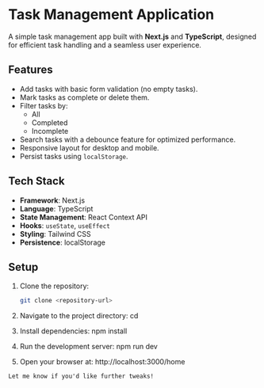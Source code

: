 # Task Management Application

A simple task management app built with **Next.js** and **TypeScript**, designed for efficient task handling and a seamless user experience.

## Features

- Add tasks with basic form validation (no empty tasks).
- Mark tasks as complete or delete them.
- Filter tasks by:
  - All
  - Completed
  - Incomplete
- Search tasks with a debounce feature for optimized performance.
- Responsive layout for desktop and mobile.
- Persist tasks using `localStorage`.

## Tech Stack

- **Framework**: Next.js
- **Language**: TypeScript
- **State Management**: React Context API
- **Hooks**: `useState`, `useEffect`
- **Styling**: Tailwind CSS
- **Persistence**: localStorage

## Setup

1. Clone the repository:
   ```bash
   git clone <repository-url>

2. Navigate to the project directory:
    cd <project-directory>

3. Install dependencies:
    npm install

4. Run the development server:
    npm run dev

5. Open your browser at:
    http://localhost:3000/home



`Let me know if you'd like further tweaks!`